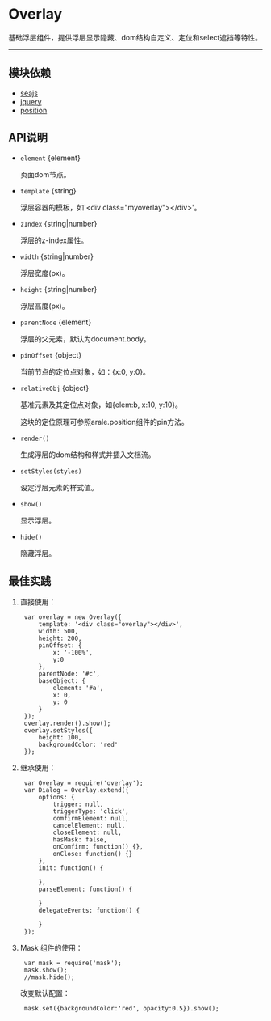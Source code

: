 
# Overlay

基础浮层组件，提供浮层显示隐藏、dom结构自定义、定位和select遮挡等特性。

---

## 模块依赖

 - [seajs](../seajs/README.md)
 - [jquery](../jquery/README.md)
 - [position](../position/README.md)


## API说明

* `element` {element} 

	页面dom节点。

* `template` {string}

	浮层容器的模板，如'\<div class="myoverlay">\</div>'。

* `zIndex` {string|number}

	浮层的z-index属性。

* `width` {string|number}

	浮层宽度(px)。

* `height` {string|number}

	浮层高度(px)。

* `parentNode` {element}

	浮层的父元素，默认为document.body。

* `pinOffset` {object}

	当前节点的定位点对象，如：{x:0, y:0}。

* `relativeObj` {object}

	基准元素及其定位点对象，如{elem:b, x:10, y:10}。

	这块的定位原理可参照arale.position组件的pin方法。

* `render()` 

	生成浮层的dom结构和样式并插入文档流。

* `setStyles(styles)` 

	设定浮层元素的样式值。

* `show()` 

	显示浮层。

* `hide()` 

	隐藏浮层。


## 最佳实践

1. 直接使用：

        var overlay = new Overlay({
            template: '<div class="overlay"></div>',
            width: 500,
            height: 200,
            pinOffset: {
                x: '-100%',
                y:0
            },
            parentNode: '#c',
            baseObject: {
                element: '#a',
                x: 0,
                y: 0
            }
        });
        overlay.render().show();
        overlay.setStyles({
            height: 100,
            backgroundColor: 'red'
        });

2. 继承使用：

        var Overlay = require('overlay');
        var Dialog = Overlay.extend({
            options: {
                trigger: null,
                triggerType: 'click',
                comfirmElement: null,
                cancelElement: null,
                closeElement: null,
                hasMask: false,
                onComfirm: function() {},
                onClose: function() {}
            },
            init: function() {
                
            },
            parseElement: function() {
                
            }
            delegateEvents: function() {
                
            }
        });

3. Mask 组件的使用：

        var mask = require('mask');
        mask.show();
        //mask.hide();

    改变默认配置：

        mask.set({backgroundColor:'red', opacity:0.5}).show();


